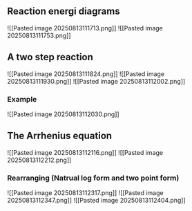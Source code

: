 ## Reaction energi diagrams
![[Pasted image 20250813111713.png]]
![[Pasted image 20250813111753.png]]

## A two step reaction
![[Pasted image 20250813111824.png]]
![[Pasted image 20250813111930.png]]
![[Pasted image 20250813112002.png]]

### Example
![[Pasted image 20250813112030.png]]

## The Arrhenius equation
![[Pasted image 20250813112116.png]]
![[Pasted image 20250813112212.png]]
### Rearranging (Natrual log form and two point form)
![[Pasted image 20250813112317.png]]
![[Pasted image 20250813112347.png]]
![[Pasted image 20250813112404.png]]
